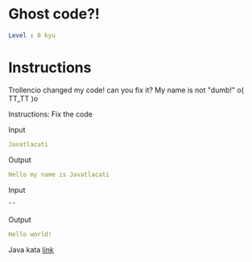# Ghost code?!

```yaml
Level : 8 kyu
```

# Instructions
Trollencio changed my code! can you fix it? My name is not "dumb!" o( TT_TT )o

Instructions: Fix the code

Input
```yaml
Javatlacati
```

Output
```yaml
Hello my name is Javatlacati
```

Input
```yaml
""
```

Output
```yaml
Hello world!
```

Java kata [link](https://www.codewars.com/kata/570184a95594a091150000a0/train/java)